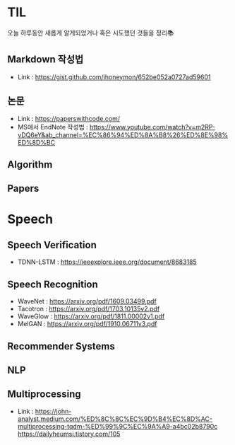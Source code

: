# TIL
오늘 하루동안 새롭게 알게되었거나 혹은 시도했던 것들을 정리📚

## Markdown 작성법
* Link : https://gist.github.com/ihoneymon/652be052a0727ad59601

## 논문
* Link : https://paperswithcode.com/
* MS에서 EndNote 작성법 : https://www.youtube.com/watch?v=m2RP-vDQ6eY&ab_channel=%EC%86%94%ED%8A%B8%26%ED%8E%98%ED%8D%BC

## Algorithm

## Papers

# Speech
## Speech Verification 
* TDNN-LSTM : https://ieeexplore.ieee.org/document/8683185
## Speech Recognition
* WaveNet : https://arxiv.org/pdf/1609.03499.pdf
* Tacotron : https://arxiv.org/pdf/1703.10135v2.pdf
* WaveGlow : https://arxiv.org/pdf/1811.00002v1.pdf
* MelGAN : https://arxiv.org/pdf/1910.06711v3.pdf

## Recommender Systems

## NLP
## Multiprocessing
* Link : https://john-analyst.medium.com/%ED%8C%8C%EC%9D%B4%EC%8D%AC-multiprocessing-tqdm-%ED%99%9C%EC%9A%A9-a4bc02b8790c
         https://dailyheumsi.tistory.com/105
